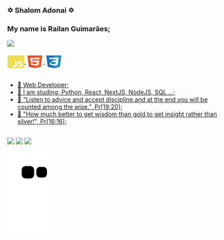### ✡︎ Shalom Adonai ✡︎
### My name is Railan Guimarães;
<div>
  <a href="https://github.com/RailanC">
  <img height="180em" src="https://github-readme-stats.vercel.app/api?username=RailanC&show_icons=true&theme=radical&include_all_commits=true&count_private=true"/>
  <!-- <img height="180em" src="https://github-readme-stats.vercel.app/api/top-langs/?username=RailanC&layout=compact&langs_count=7&theme=radical"/> -->
</div>

<div style="display: inline_block"><br>
  <img align="center" alt="Rai-Js" height="30" width="40" src="https://raw.githubusercontent.com/devicons/devicon/master/icons/javascript/javascript-plain.svg">
  <img align="center" alt="Rai-HTML" height="30" width="40" src="https://raw.githubusercontent.com/devicons/devicon/master/icons/html5/html5-original.svg">
  <img align="center" alt="Rai-CSS" height="30" width="40" src="https://raw.githubusercontent.com/devicons/devicon/master/icons/css3/css3-original.svg">
  
##

- 🔭 Web Developer;
- 🌱 I am studing: Python, React, NextJS, NodeJS, SQL ...;
- 💬 "Listen to advice and accept discipline,and at the end you will be counted among the wise.", Pr[19:20];
- 💬 "How much better to get wisdom than gold,to get insight rather than silver!", Pr[16:16];
##

<div> 
  <a href = "mailto:railansouzaguimaraes@gmail.com"><img src="https://img.shields.io/badge/-Gmail-%23333?style=for-the-badge&logo=gmail&logoColor=white" target="_blank"></a>
  <a href="https://www.linkedin.com/in/railan-guimar%C3%A3es-2601041bb/" target="_blank"><img src="https://img.shields.io/badge/-LinkedIn-%230077B5?style=for-the-badge&logo=linkedin&logoColor=white" target="_blank"></a>
  <a href="https://www.hackerrank.com/inglesrsg" target="_blank"><img src="https://hrcdn.net/fcore/assets/brand/logo-new-white-green-a5cb16e0ae.svg" height="27em"  target="_blank"></a>
  
  ![Snake animation](https://github.com/RailanC/RailanC/blob/output/github-contribution-grid-snake.svg)
</div>
